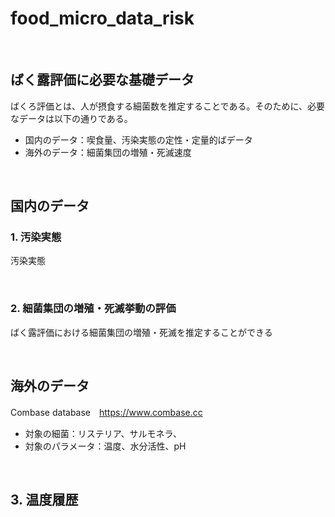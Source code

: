 # food_micro_data_risk
<br />

## ばく露評価に必要な基礎データ
ばくろ評価とは、人が摂食する細菌数を推定することである。そのために、必要なデータは以下の通りである。
- 国内のデータ：喫食量、汚染実態の定性・定量的ばデータ
- 海外のデータ：細菌集団の増殖・死滅速度

<br />

## 国内のデータ
### 1. 汚染実態

汚染実態

<br />

### 2. 細菌集団の増殖・死滅挙動の評価

ばく露評価における細菌集団の増殖・死滅を推定することができる<br>

<br />

## 海外のデータ
Combase database　https://www.combase.cc<br>
- 対象の細菌：リステリア、サルモネラ、<br>
- 対象のパラメータ：温度、水分活性、pH<br>

<br />

## 3. 温度履歴

